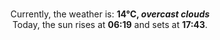 <p  align="center"><br/>Currently, the weather is: <b> 14°C, <i>overcast clouds</i></b></br>Today, the sun rises at <b>06:19</b> and sets at <b>17:43</b>.</p>